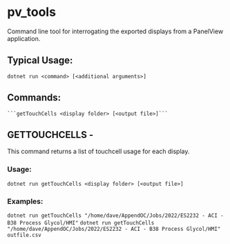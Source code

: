 # pv_tools

Command line tool for interrogating the exported displays from a PanelView application.

## Typical Usage:
```dotnet run <command> [<additional arguments>]```

## Commands:
    ```getTouchCells <display folder> [<output file>]```

## GETTOUCHCELLS -
This command returns a list of touchcell usage for each display.

### Usage:
```dotnet run getTouchCells <display folder> [<output file>]```

### Examples:
```dotnet run getTouchCells "/home/dave/AppendOC/Jobs/2022/ES2232 - ACI - B38 Process Glycol/HMI"```
```dotnet run getTouchCells "/home/dave/AppendOC/Jobs/2022/ES2232 - ACI - B38 Process Glycol/HMI" outfile.csv```



